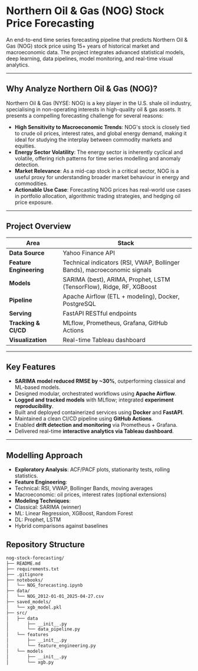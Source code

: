 # Northern Oil & Gas (NOG) Stock Price Forecasting

An end-to-end time series forecasting pipeline that predicts Northern Oil & Gas (NOG) stock price using 15+ years of historical market and macroeconomic data. The project integrates advanced statistical models, deep learning, data pipelines, model monitoring, and real-time visual analytics.

---

## Why Analyze Northern Oil & Gas (NOG)?

Northern Oil & Gas (NYSE: NOG) is a key player in the U.S. shale oil industry, specialising in non-operating interests in high-quality oil & gas assets. It presents a compelling forecasting challenge for several reasons:

- **High Sensitivity to Macroeconomic Trends**: NOG's stock is closely tied to crude oil prices, interest rates, and global energy demand, making it ideal for studying the interplay between commodity markets and equities.
- **Energy Sector Volatility**: The energy sector is inherently cyclical and volatile, offering rich patterns for time series modelling and anomaly detection.
- **Market Relevance**: As a mid-cap stock in a critical sector, NOG is a useful proxy for understanding broader market behaviour in energy and commodities.
- **Actionable Use Case**: Forecasting NOG prices has real-world use cases in portfolio allocation, algorithmic trading strategies, and hedging oil price exposure.

---

## Project Overview

| Area | Stack |
|------|-------|
| **Data Source** | Yahoo Finance API |
| **Feature Engineering** | Technical indicators (RSI, VWAP, Bollinger Bands), macroeconomic signals |
| **Models** | SARIMA (best), ARIMA, Prophet, LSTM (TensorFlow), Ridge, RF, XGBoost |
| **Pipeline** | Apache Airflow (ETL + modeling), Docker, PostgreSQL |
| **Serving** | FastAPI RESTful endpoints |
| **Tracking & CI/CD** | MLflow, Prometheus, Grafana, GitHub Actions |
| **Visualization** | Real-time Tableau dashboard |

---

## Key Features

- **SARIMA model reduced RMSE by ~30%**, outperforming classical and ML-based models.
- Designed modular, orchestrated workflows using **Apache Airflow**.
- **Logged and tracked models** with MLflow; integrated **experiment reproducibility**.
- Built and deployed containerized services using **Docker** and **FastAPI**.
- Maintained a clean CI/CD pipeline using **GitHub Actions**.
- Enabled **drift detection and monitoring** via Prometheus + Grafana.
- Delivered real-time **interactive analytics via Tableau dashboard**.

---

## Modelling Approach

- **Exploratory Analysis**: ACF/PACF plots, stationarity tests, rolling statistics.
- **Feature Engineering**:
- Technical: RSI, VWAP, Bollinger Bands, moving averages
- Macroeconomic: oil prices, interest rates (optional extensions)
- **Modeling Techniques**:
- Classical: SARIMA (winner)
- ML: Linear Regression, XGBoost, Random Forest
- DL: Prophet, LSTM
- Hybrid comparisons against baselines

## Repository Structure
```bash
nog-stock-forecasting/
├── README.md
├── requirements.txt
├── .gitignore
├── notebooks/
│   └── NOG_forecasting.ipynb    
├── data/  
│   └── NOG_2012-01-01_2025-04-27.csv                       
├── saved_models/  
│   └── xgb_model.pkl  
├── src/
│   ├── data
│       ├── __init__.py
│       └── data_pipeline.py 
│   └── features  
│       ├── __init__.py
│       └── feature_engineering.py 
│   └── models     
│       ├── __init__.py
│       └── xgb.py 

